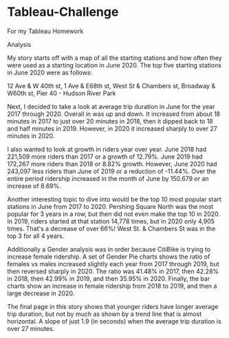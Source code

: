 # Tableau-Challenge
For my Tableau Homework

Analysis

My story starts off with a map of all the starting stations and how often they were used as a starting location in June 2020.
The top five starting stations in June 2020 were as follows:

12 Ave & W 40th st, 
1 Ave & E68th st, 
West St & Chambers st, 
Broadway & W60th st, 
Pier 40 - Hudson River Park

Next, I decided to take a look at average trip duration in June for the year 2017 through 2020. Overall in was up and down. It increased from about 18 minutes in 2017 to just over 20 minutes in 2018, then it dipped back to 18 and half minutes in 2019. However, in 2020 it increased sharply to over 27 minutes in 2020. 

I also wanted to look at growth in riders year over year. June 2018 had 221,509 more riders than 2017 or a growth of 12.79%. June 2019 had 172,267 more riders than 2018 or 8.82% growth. However, June 2020 had 243,097 less riders than June of 2019 or a reduction of -11.44%. Over the entire period ridership increased in the month of June by 150.679 or an increase of 8.69%.

Another interesting topic to dive into would be the top 10 most popular start stations in June from 2017 to 2020. Pershing Square North was the most popular for 3 years in a row, but then did not even make the top 10 in 2020. In 2019, riders started at that station 14,778 times, but in 2020 only 4,905 times. That's a decrease of over 66%!  West St. & Chambers St was in the top 3 for all 4 years. 

Additionally a Gender analysis was in order because CitiBike is trying to increase female ridership. A set of Gender Pie charts shows the ratio of females vs males increased slightly each year from 2017 through 2019, but then reversed sharply in 2020. The ratio was 41.48% in 2017, then 42.28% in 2018, then 42.99% in 2019, and then 35.95% in 2020. Finally, the bar charts show an increase in female ridership from 2018 to 2019, and then a large decrease in 2020.

The final page in this story shows that younger riders have longer average trip duration, but not by much as shown by a trend line that is almost horizontal. A slope of just 1.9 (in seconds) when the average trip duration is over 27 minutes.
